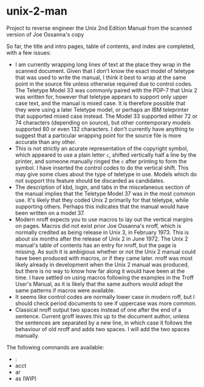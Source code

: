 # unix-2-man
Project to reverse engineer the Unix 2nd Edition Manual from the scanned version of Joe Ossanna's copy

So far, the title and intro pages, table of contents, and index are completed, with a few issues:

- I am currently wrapping long lines of text at the place they wrap in the scanned document. Given that I don't know the exact model of teletype that was used to write the manual, I think it best to wrap at the same point in the source file unless otherwise required due to control codes. The Teletype Model 33 was commonly paired with the PDP-7 that Unix 2 was written for, however that teletype appears to support only upper case text, and the manual is mixed case. It is therefore possible that they were using a later Teletype model, or perhaps an IBM teleprinter that supported mixed case instead. The Model 33 supported either 72 or 74 characters (depending on source), but other contemporary models supported 80 or even 132 characters. I don't currently have anything to suggest that a particular wrapping point for the source file is more accurate than any other.
- This is not strictly an acurate representation of the copyright symbol, which appeared to use a plain letter `c`, shifted vertically half a line by the printer, and someone manually ringed the `c` after printing to form the symbol. I have inserted the control codes to do the vertical shift. This may give some clues about the type of teletype in use. Models which do not support this feature should be discarded as candidates.
- The description of kbd, login, and tabs in the miscelaneous section of the manual implies that the Teletype Model 37 was in the most common use. It's likely that they coded Unix 2 primarily for that teletype, while supporting others. Perhaps this indicates that the manual would have been written on a model 37.
- Modern nroff expects you to use macros to lay out the vertical margins on pages. Macros did not exist prior Joe Ossanna's nroff, which is normally credited as being release in Unix 3, in February 1973. This is about six months after the release of Unix 2 in June 1972. The Unix 2 manual's table of contents has an entry for nroff, but the page is missing. As such it is ambigious whether or not the Unix 2 manual could have been produced with macros, or if they came later. nroff was most likely already in development when the Unix 2 manual was produced, but there is no way to know how far along it would have been at the time. I have settled on using macros following the examples in the Troff User's Manual, as it is likely that the same authors would adopt the same patterns if macros were available.
- It seems like control codes are normally lower case in modern roff, but I should check period documents to see if uppercase was more common.
- Classical nroff output two spaces instead of one after the end of a sentence. Current groff leaves this up to the document author, unless the sentences are separated by a new line, in which case it follows the behaviour of old nroff and adds two spaces. I will add the two spaces manually.

The following commands are available:
- :
- acct
- ar
- as (WIP)
